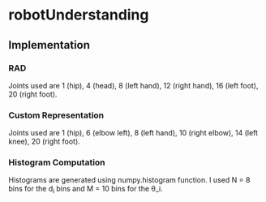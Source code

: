 # robotUnderstanding

## Implementation

### RAD
Joints used are 1 (hip), 4 (head), 8 (left hand), 12 (right hand), 16 (left foot), 20 (right foot).

### Custom Representation
Joints used are 1 (hip), 6 (elbow left), 8 (left hand), 10 (right elbow), 14 (left knee), 20 (right foot).

### Histogram Computation
Histograms are generated using numpy.histogram function. I used N = 8 bins for the d<sub>i</sub> bins and M = 10 bins for the θ_i.
